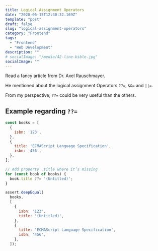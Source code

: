 ```yaml
---
title: Logical Assignment Operators
date: "2020-06-15T12:40:32.169Z"
template: "post"
draft: false
slug: "logical-assignment-operators"
category: "Frontend"
tags:
  - "Frontend"
  - "Web Development"
description: ""
# socialImage: "/media/42-line-bible.jpg"
socialImage: ""
---
```


Read a fancy article from Dr. Axel Rauschmayer.

He mentioned about the logical assignment Operators `??=`, `&&=` and `||=`.

From my perspective, `??=` could be very useful than the others.

## Example regarding `??=`

```JavaScript
const books = [
  {
    isbn: '123',
  },
  {
    title: 'ECMAScript Language Specification',
    isbn: '456',
  },
];

// Add property .title where it’s missing
for (const book of books) {
  book.title ??= '(Untitled)';
}

assert.deepEqual(
  books,
  [
    {
      isbn: '123',
      title: '(Untitled)',
    },
    {
      title: 'ECMAScript Language Specification',
      isbn: '456',
    },
  ]);

```
